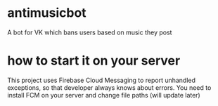 # antimusicbot
A bot for VK which bans users based on music they post
# how to start it on your server
This project uses Firebase Cloud Messaging to report unhandled exceptions, so that developer always knows about errors. You need to install FCM on your server and change file paths (will update later)
